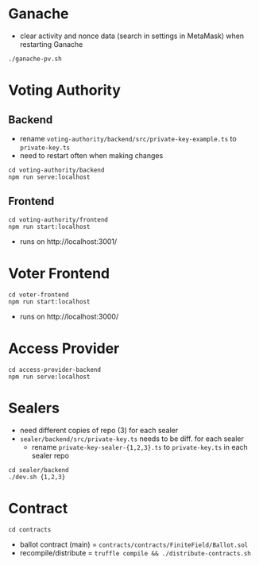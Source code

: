 # Ganache 
- clear activity and nonce data (search in settings in 
  MetaMask) when restarting Ganache
```
./ganache-pv.sh
```

# Voting Authority
## Backend
- rename `voting-authority/backend/src/private-key-example.ts` to `private-key.ts`
- need to restart often when making changes
```
cd voting-authority/backend
npm run serve:localhost
```

## Frontend
```
cd voting-authority/frontend
npm run start:localhost
```
- runs on http://localhost:3001/

# Voter Frontend
```
cd voter-frontend
npm run start:localhost
```
- runs on http://localhost:3000/

# Access Provider
```
cd access-provider-backend 
npm run serve:localhost
```

# Sealers
- need different copies of repo (3) for each sealer
- `sealer/backend/src/private-key.ts` needs to be diff. for each sealer
  - rename `private-key-sealer-{1,2,3}.ts` to `private-key.ts` 
    in each sealer repo
```
cd sealer/backend
./dev.sh {1,2,3}
```

# Contract
```
cd contracts
```
- ballot contract (main) = `contracts/contracts/FiniteField/Ballot.sol`
- recompile/distribute = `truffle compile && ./distribute-contracts.sh`

